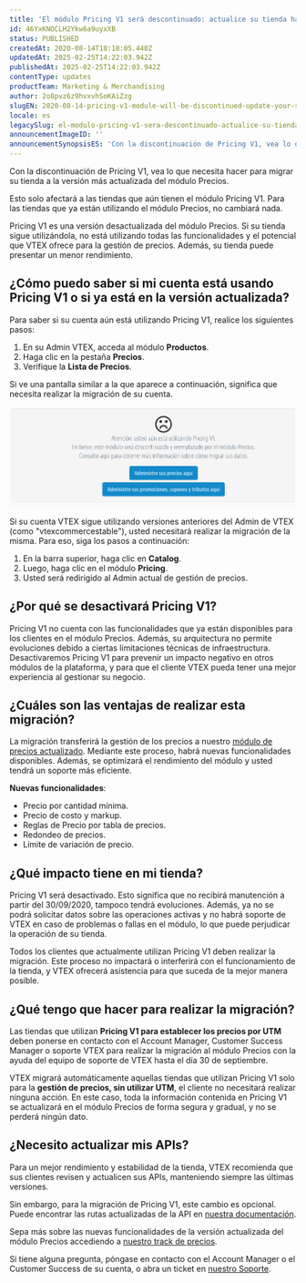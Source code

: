 ```yaml
---
title: 'El módulo Pricing V1 será descontinuado: actualice su tienda hasta septiembre'
id: 46YxKNOCLH2Ykw6a9uyxXB
status: PUBLISHED
createdAt: 2020-08-14T18:18:05.440Z
updatedAt: 2025-02-25T14:22:03.942Z
publishedAt: 2025-02-25T14:22:03.942Z
contentType: updates
productTeam: Marketing & Merchandising
author: 2o8pvz6z9hvxvhSoKAiZzg
slugEN: 2020-08-14-pricing-v1-module-will-be-discontinued-update-your-store-by-september
locale: es
legacySlug: el-modulo-pricing-v1-sera-descontinuado-actualice-su-tienda-hasta-el-fin-de, el-modulo-pricing-v1-sera-descontinuado-actualice-su-tienda
announcementImageID: ''
announcementSynopsisES: 'Con la discontinuación de Pricing V1, vea lo que debe hacer para migrar su tienda a la versión actual del módulo Precios'
---
```


Con la discontinuación de Pricing V1, vea lo que necesita hacer para migrar su tienda a la versión más actualizada del módulo Precios. 

Esto solo afectará a las tiendas que aún tienen el módulo Pricing V1. Para las tiendas que ya están utilizando el módulo Precios, no cambiará nada. 

Pricing V1 es una versión desactualizada del módulo Precios. Si su tienda sigue utilizándola, no está utilizando todas las funcionalidades y el potencial que VTEX ofrece para la gestión de precios. Además, su tienda puede presentar un menor rendimiento.  

## ¿Cómo puedo saber si mi cuenta está usando Pricing V1 o si ya está en la versión actualizada?

Para saber si su cuenta aún está utilizando Pricing V1, realice los siguientes pasos: 

  1. En su Admin VTEX, acceda al módulo __Productos__.
  2. Haga clic en la pestaña __Precios__. 
  3. Verifique la __Lista de Precios__.

Si ve una pantalla similar a la que aparece a continuación, significa que necesita realizar la migración de su cuenta. 

![Tela pricing antiga - ES](https://raw.githubusercontent.com/vtexdocs/help-center-content/refs/heads/main/docs/es/announcements/2020-08-14-el-modulo-pricing-v1-sera-descontinuado-actualice-su-tienda_1.png)

Si su cuenta VTEX sigue utilizando versiones anteriores del Admin de VTEX (como "vtexcommercestable"), usted necesitará realizar la migración de la misma. Para eso, siga los pasos a continuación: 

  1. En la barra superior, haga clic en __Catalog__.
  2. Luego, haga clic en el módulo __Pricing__.
  3. Usted será redirigido al Admin actual de gestión de precios.

## ¿Por qué se desactivará Pricing V1?

Pricing V1 no cuenta con las funcionalidades que ya están disponibles para los clientes en el módulo Precios. Además, su arquitectura no permite evoluciones debido a ciertas limitaciones técnicas de infraestructura. 
Desactivaremos Pricing V1 para prevenir un impacto negativo en otros módulos de la plataforma, y para que el cliente VTEX pueda tener una mejor experiencia al gestionar su negocio. 

## ¿Cuáles son las ventajas de realizar esta migración?

La migración transferirá la gestión de los precios a nuestro [módulo de precios actualizado](https://merch.myvtex.com/admin/pricing). Mediante este proceso, habrá nuevas funcionalidades disponibles. Además, se optimizará el rendimiento del módulo y usted tendrá un soporte más eficiente.

**Nuevas funcionalidades**:

- Precio por cantidad mínima.
- Precio de costo y markup.
- Reglas de Precio por tabla de precios.
- Redondeo de precios.
- Límite de variación de precio.

## ¿Qué impacto tiene en mi tienda? 

Pricing V1 será desactivado. Esto significa que no recibirá manutención a partir del 30/09/2020, tampoco tendrá evoluciones. Además, ya no se podrá solicitar datos sobre las operaciones activas y no habrá soporte de VTEX en caso de problemas o fallas en el módulo, lo que puede perjudicar la operación de su tienda.

Todos los clientes que actualmente utilizan Pricing V1 deben realizar la migración. Este proceso no impactará o interferirá con el funcionamiento de la tienda, y VTEX ofrecerá asistencia para que suceda de la mejor manera posible.

## ¿Qué tengo que hacer para realizar la migración?

Las tiendas que utilizan **Pricing V1 para establecer los precios por UTM** deben ponerse en contacto con el Account Manager, Customer Success Manager o soporte VTEX para realizar la migración al módulo Precios con la ayuda del equipo de soporte de VTEX hasta el día 30 de septiembre.

VTEX migrará automáticamente aquellas tiendas que utilizan Pricing V1 solo para la **gestión de precios, sin utilizar UTM**, el cliente no necesitará realizar ninguna acción. En este caso, toda la información contenida en Pricing V1 se actualizará en el módulo Precios de forma segura y gradual, y no se perderá ningún dato.

## ¿Necesito actualizar mis APIs? 

Para un mejor rendimiento y estabilidad de la tienda, VTEX recomienda que sus clientes revisen y actualicen sus APIs, manteniendo siempre las últimas versiones.

Sin embargo, para la migración de Pricing V1, este cambio es opcional. Puede encontrar las rutas actualizadas de la API  en [nuestra documentación](https://developers.vtex.com/docs/api-reference/pricing-api).

Sepa más sobre las nuevas funcionalidades de la versión actualizada del módulo Precios accediendo a [nuestro track de precios](/es/tracks/prices-101--6f8pwCns3PJHqMvQSugNfP). 

Si tiene alguna pregunta, póngase en contacto con el Account Manager o el Customer Success de su cuenta, o abra un ticket en [nuestro Soporte](https://support.vtex.com/hc/en-us/signin?return_to=https%3A%2F%2Fsupport.vtex.com%2Fhc%2Fen-us%2Frequests).

